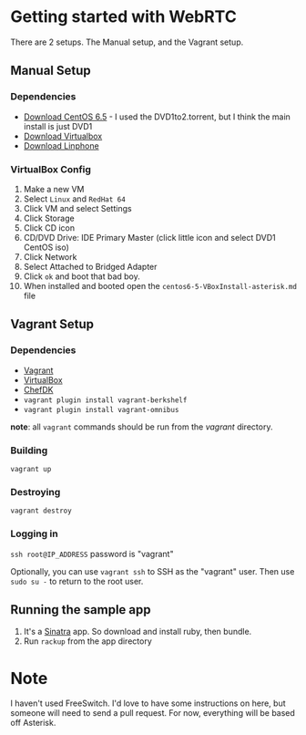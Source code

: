 # Getting started with WebRTC
There are 2 setups. The Manual setup, and the Vagrant setup.

## Manual Setup

### Dependencies
* [Download CentOS 6.5](http://isoredirect.centos.org/centos/6/isos/x86_64/) - I used the DVD1to2.torrent, but I think the main install is just DVD1
* [Download Virtualbox](https://www.virtualbox.org/wiki/Downloads)
* [Download Linphone](http://www.linphone.org/downloads-for-desktop.html)

### VirtualBox Config
1. Make a new VM
2. Select `Linux` and `RedHat 64`
3. Click VM and select Settings
4. Click Storage
5. Click CD icon
6. CD/DVD Drive: IDE Primary Master (click little icon and select DVD1 CentOS iso)
7. Click Network
8. Select Attached to Bridged Adapter
9. Click `ok` and boot that bad boy.
10. When installed and booted open the `centos6-5-VBoxInstall-asterisk.md` file

## Vagrant Setup

### Dependencies
* [Vagrant](https://www.vagrantup.com/downloads.html)
* [VirtualBox](https://www.virtualbox.org/wiki/Downloads)
* [ChefDK](http://downloads.getchef.com/chef-dk)
* `vagrant plugin install vagrant-berkshelf`
* `vagrant plugin install vagrant-omnibus`

**note**: all `vagrant` commands should be run from the *vagrant* directory.

### Building

`vagrant up`

### Destroying

`vagrant destroy`

### Logging in

`ssh root@IP_ADDRESS` password is "vagrant"

Optionally, you can use `vagrant ssh` to SSH as the "vagrant" user. Then use `sudo su -` to return to the root user.


## Running the sample app
1. It's a [Sinatra](http://sinatrarb.com/) app. So download and install ruby, then bundle.
2. Run `rackup` from the app directory


# Note
I haven't used FreeSwitch. I'd love to have some instructions on here, but someone will need to send a pull request. For now, everything will be based off Asterisk.

